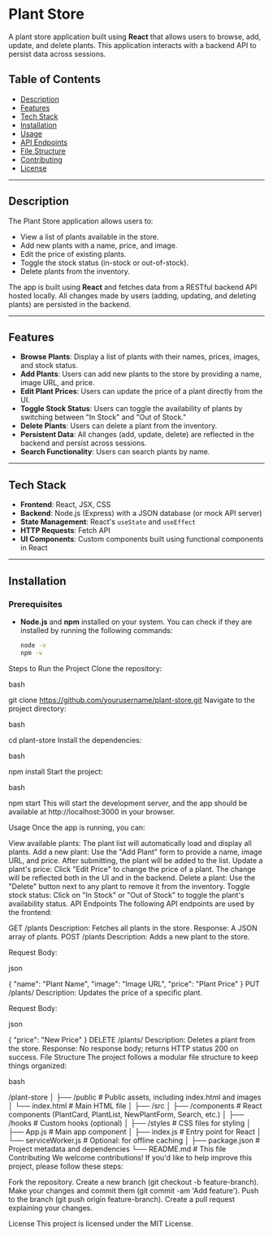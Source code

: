 
# Plant Store

A plant store application built using **React** that allows users to browse, add, update, and delete plants. This application interacts with a backend API to persist data across sessions.

## Table of Contents

- [Description](#description)
- [Features](#features)
- [Tech Stack](#tech-stack)
- [Installation](#installation)
- [Usage](#usage)
- [API Endpoints](#api-endpoints)
- [File Structure](#file-structure)
- [Contributing](#contributing)
- [License](#license)

---

## Description

The Plant Store application allows users to:

- View a list of plants available in the store.
- Add new plants with a name, price, and image.
- Edit the price of existing plants.
- Toggle the stock status (in-stock or out-of-stock).
- Delete plants from the inventory.

The app is built using **React** and fetches data from a RESTful backend API hosted locally. All changes made by users (adding, updating, and deleting plants) are persisted in the backend.

---

## Features

- **Browse Plants**: Display a list of plants with their names, prices, images, and stock status.
- **Add Plants**: Users can add new plants to the store by providing a name, image URL, and price.
- **Edit Plant Prices**: Users can update the price of a plant directly from the UI.
- **Toggle Stock Status**: Users can toggle the availability of plants by switching between "In Stock" and "Out of Stock."
- **Delete Plants**: Users can delete a plant from the inventory.
- **Persistent Data**: All changes (add, update, delete) are reflected in the backend and persist across sessions.
- **Search Functionality**: Users can search plants by name.

---

## Tech Stack

- **Frontend**: React, JSX, CSS
- **Backend**: Node.js (Express) with a JSON database (or mock API server)
- **State Management**: React's `useState` and `useEffect`
- **HTTP Requests**: Fetch API
- **UI Components**: Custom components built using functional components in React

---

## Installation

### Prerequisites

- **Node.js** and **npm** installed on your system. You can check if they are installed by running the following commands:
  
  ```bash
  node -v
  npm -v
Steps to Run the Project
Clone the repository:

bash

git clone https://github.com/yourusername/plant-store.git
Navigate to the project directory:

bash

cd plant-store
Install the dependencies:

bash

npm install
Start the project:

bash

npm start
This will start the development server, and the app should be available at http://localhost:3000 in your browser.

Usage
Once the app is running, you can:

View available plants: The plant list will automatically load and display all plants.
Add a new plant: Use the "Add Plant" form to provide a name, image URL, and price. After submitting, the plant will be added to the list.
Update a plant's price: Click "Edit Price" to change the price of a plant. The change will be reflected both in the UI and in the backend.
Delete a plant: Use the "Delete" button next to any plant to remove it from the inventory.
Toggle stock status: Click on "In Stock" or "Out of Stock" to toggle the plant's availability status.
API Endpoints
The following API endpoints are used by the frontend:

GET /plants
Description: Fetches all plants in the store.
Response: A JSON array of plants.
POST /plants
Description: Adds a new plant to the store.

Request Body:

json

{
  "name": "Plant Name",
  "image": "Image URL",
  "price": "Plant Price"
}
PUT /plants/
Description: Updates the price of a specific plant.

Request Body:

json

{
  "price": "New Price"
}
DELETE /plants/
Description: Deletes a plant from the store.
Response: No response body; returns HTTP status 200 on success.
File Structure
The project follows a modular file structure to keep things organized:

bash

/plant-store
│
├── /public             # Public assets, including index.html and images
│   └── index.html      # Main HTML file
│
├── /src
│   ├── /components     # React components (PlantCard, PlantList, NewPlantForm, Search, etc.)
│   ├── /hooks          # Custom hooks (optional)
│   ├── /styles         # CSS files for styling
│   ├── App.js          # Main app component
│   ├── index.js        # Entry point for React
│   └── serviceWorker.js # Optional: for offline caching
│
├── package.json        # Project metadata and dependencies
└── README.md           # This file
Contributing
We welcome contributions! If you'd like to help improve this project, please follow these steps:

Fork the repository.
Create a new branch (git checkout -b feature-branch).
Make your changes and commit them (git commit -am 'Add feature').
Push to the branch (git push origin feature-branch).
Create a pull request explaining your changes.

License
This project is licensed under the MIT License.

